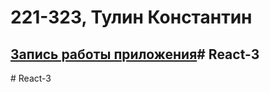 # 221-323, Тулин Константин
## [Запись работы приложения]()#   R e a c t - 3  
 #   R e a c t - 3  
 